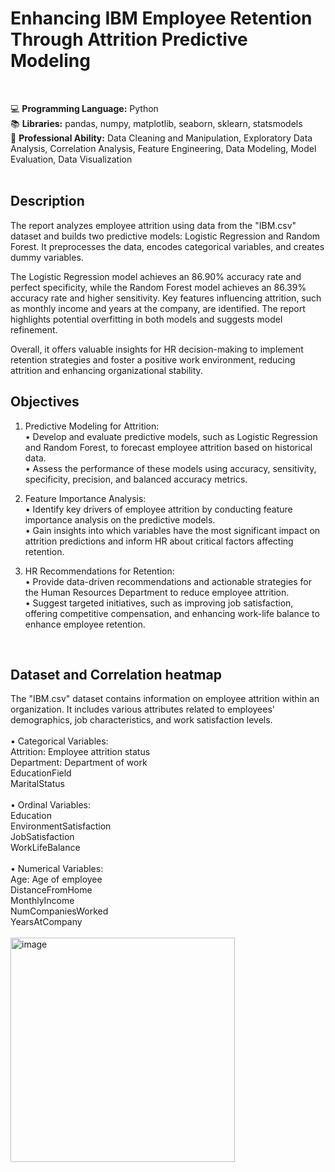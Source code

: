 # Enhancing IBM Employee Retention Through Attrition Predictive Modeling
<br>

💻 **Programming Language:** Python <br>
📚 **Libraries:** pandas, numpy, matplotlib, seaborn, sklearn, statsmodels <br>
📌 **Professional Ability:** Data Cleaning and Manipulation, Exploratory Data Analysis, Correlation Analysis, Feature Engineering, Data Modeling, Model Evaluation, Data Visualization <br>
<br>

## Description
The report analyzes employee attrition using data from the "IBM.csv" dataset and builds two predictive models: Logistic Regression and Random Forest. It preprocesses the data, encodes categorical variables, and creates dummy variables. 

The Logistic Regression model achieves an 86.90% accuracy rate and perfect specificity, while the Random Forest model achieves an 86.39% accuracy rate and higher sensitivity. Key features influencing attrition, such as monthly income and years at the company, are identified. The report highlights potential overfitting in both models and suggests model refinement.

Overall, it offers valuable insights for HR decision-making to implement retention strategies and foster a positive work environment, reducing attrition and enhancing organizational stability.
<br>

## Objectives
1.	Predictive Modeling for Attrition:<br>
• Develop and evaluate predictive models, such as Logistic Regression and Random Forest, to forecast employee attrition based on historical data.<br>
• Assess the performance of these models using accuracy, sensitivity, specificity, precision, and balanced accuracy metrics.<br>

2.	Feature Importance Analysis:<br>
• Identify key drivers of employee attrition by conducting feature importance analysis on the predictive models.<br>
• Gain insights into which variables have the most significant impact on attrition predictions and inform HR about critical factors affecting retention.<br>

3.	HR Recommendations for Retention:<br>
• Provide data-driven recommendations and actionable strategies for the Human Resources Department to reduce employee attrition.<br>
• Suggest targeted initiatives, such as improving job satisfaction, offering competitive compensation, and enhancing work-life balance to enhance employee retention.<br>
<br>

## Dataset and Correlation heatmap
The "IBM.csv" dataset contains information on employee attrition within an organization. It includes various attributes related to employees' demographics, job characteristics, and work satisfaction levels.<br>
<br>
• Categorical Variables:<br>
Attrition: Employee attrition status<br>
Department: Department of work<br>
EducationField<br>
MaritalStatus<br>
<br>
• Ordinal Variables:<br>
Education<br>
EnvironmentSatisfaction<br>
JobSatisfaction<br>
WorkLifeBalance<br>
<br>
• Numerical Variables:<br>
Age: Age of employee<br>
DistanceFromHome<br>
MonthlyIncome<br>
NumCompaniesWorked<br>
YearsAtCompany<br>
<br>
<img width="359" alt="image" src="https://github.com/HsinFangHu/IBM-Employee-Retention-Prediction/assets/135067776/d37b5f7f-3ecc-4bc0-ae74-8791908d82e0">
